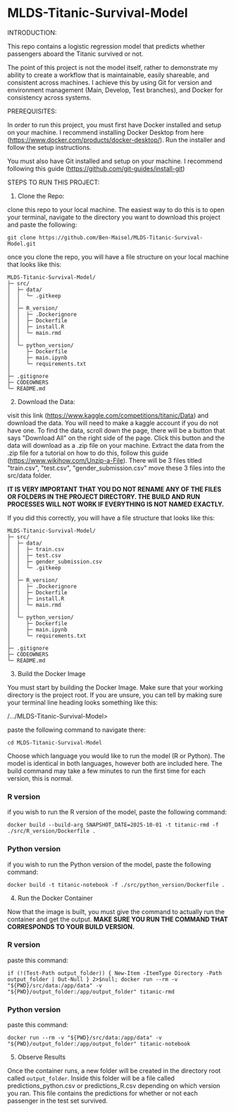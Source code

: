 # MLDS-Titanic-Survival-Model

INTRODUCTION:

This repo contains a logistic regression model that predicts whether passengers aboard the Titanic survived or not.

The point of this project is not the model itself, rather to demonstrate my ability to create a workflow that is maintainable, easily shareable, and consistent across machines. I achieve this by using Git for version and environment management (Main, Develop, Test branches), and Docker for consistency across systems.


PREREQUISITES:

In order to run this project, you must first have Docker installed and setup on your machine. I recommend installing Docker Desktop from here (https://www.docker.com/products/docker-desktop/). Run the installer and follow the setup instructions.

You must also have Git installed and setup on your machine. I recommend following this guide (https://github.com/git-guides/install-git)


STEPS TO RUN THIS PROJECT:

1. Clone the Repo:

clone this repo to your local machine. The easiest way to do this is to open your terminal, navigate to the directory you want to download this project and paste the following:
```
git clone https://github.com/Ben-Maisel/MLDS-Titanic-Survival-Model.git
```
once you clone the repo, you will have a file structure on your local machine that looks like this:

```
MLDS-Titanic-Survival-Model/
├─ src/
│  ├─ data/
│  │  └─ .gitkeep
│  │
│  ├─ R_version/
│  │  ├─ .Dockerignore
│  │  ├─ Dockerfile
│  │  ├─ install.R
│  │  └─ main.rmd
│  │
│  └─ python_version/
│     ├─ Dockerfile
│     ├─ main.ipynb
│     └─ requirements.txt
│
├─ .gitignore
├─ CODEOWNERS
└─ README.md
```

2. Download the Data:

visit this link (https://www.kaggle.com/competitions/titanic/Data) and download the data. You will need to make a kaggle account if you do not have one. To find the data, scroll down the page, there will be a button that says "Download All" on the right side of the page. Click this button and the data will download as a .zip file on your machine. Extract the data from the .zip file for a tutorial on how to do this, follow this guide (https://www.wikihow.com/Unzip-a-File). There will be 3 files titled "train.csv", "test.csv", "gender_submission.csv" move these 3 files into the src/data folder. 

**IT IS VERY IMPORTANT THAT YOU DO NOT RENAME ANY OF THE FILES OR FOLDERS IN THE PROJECT DIRECTORY. THE BUILD AND RUN PROCESSES WILL NOT WORK IF EVERYTHING IS NOT NAMED EXACTLY.** 

If you did this correctly, you will have a file structure that looks like this:
```
MLDS-Titanic-Survival-Model/
├─ src/
│  ├─ data/
│  │  ├─ train.csv
│  │  ├─ test.csv
│  │  ├─ gender_submission.csv
│  │  └─ .gitkeep
│  │
│  ├─ R_version/
│  │  ├─ .Dockerignore
│  │  ├─ Dockerfile
│  │  ├─ install.R
│  │  └─ main.rmd
│  │
│  └─ python_version/
│     ├─ Dockerfile
│     ├─ main.ipynb
│     └─ requirements.txt
│
├─ .gitignore
├─ CODEOWNERS
└─ README.md
```

3. Build the Docker Image

You must start by building the Docker Image. Make sure that your working directory is the project root. If you are unsure, you can tell by making sure your terminal line heading looks something like this: 

  /.../MLDS-Titanic-Survival-Model>

paste the following command to navigate there:
```
cd MLDS-Titanic-Survival-Model
```
Choose which language you would like to run the model (R or Python). The model is identical in both languages, however both are included here. The build command may take a few minutes to run the first time for each version, this is normal.

### R version

if you wish to run the R version of the model, paste the following command:
```
docker build --build-arg SNAPSHOT_DATE=2025-10-01 -t titanic-rmd -f ./src/R_version/Dockerfile .
```
 ### Python version

if you wish to run the Python version of the model, paste the following command:
```
docker build -t titanic-notebook -f ./src/python_version/Dockerfile .
```

4. Run the Docker Container

Now that the image is built, you must give the command to actually run the container and get the output. **MAKE SURE YOU RUN THE COMMAND THAT CORRESPONDS TO YOUR BUILD VERSION.**

### R version

paste this command:
```
if (!(Test-Path output_folder)) { New-Item -ItemType Directory -Path output_folder | Out-Null } 2>$null; docker run --rm -v "${PWD}/src/data:/app/data" -v "${PWD}/output_folder:/app/output_folder" titanic-rmd

```

### Python version

paste this command:
```
docker run --rm -v "${PWD}/src/data:/app/data" -v "${PWD}/output_folder:/app/output_folder" titanic-notebook

```

5. Observe Results

Once the container runs, a new folder will be created in the directory root called `output_folder`. Inside this folder will be a file called predictions_python.csv or predictions_R.csv depending on which version you ran. This file contains the predictions for whether or not each passenger in the test set survived.